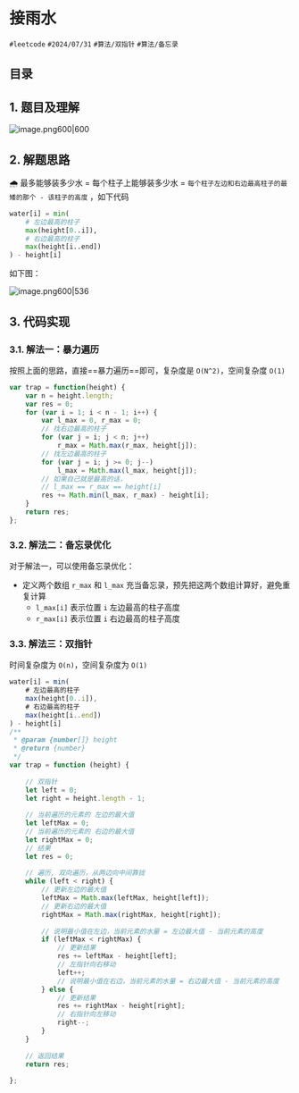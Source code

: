 
# 接雨水


`#leetcode`   `#2024/07/31`  `#算法/双指针` `#算法/备忘录`   


## 目录
<!-- toc -->
 ## 1. 题目及理解 

![image.png600|600](https://832-1310531898.cos.ap-beijing.myqcloud.com/202407310906405.png?imageSlim)

## 2. 解题思路

🌧 最多能够装多少水  =  每个柱子上能够装多少水  = `每个柱子左边和右边最高柱子的最矮的那个 - 该柱子的高度` ，如下代码

```python
water[i] = min(
    # 左边最高的柱子
    max(height[0..i]),  
    # 右边最高的柱子
    max(height[i..end]) 
) - height[i]
```

如下图：

![image.png600|536](https://832-1310531898.cos.ap-beijing.myqcloud.com/202407310915725.png?imageSlim)

## 3. 代码实现

### 3.1. 解法一：暴力遍历

按照上面的思路，直接==暴力遍历==即可，复杂度是 `O(N^2)`，空间复杂度 `O(1)`

```javascript
var trap = function(height) {
    var n = height.length;
    var res = 0;
    for (var i = 1; i < n - 1; i++) {
        var l_max = 0, r_max = 0;
        // 找右边最高的柱子
        for (var j = i; j < n; j++)
            r_max = Math.max(r_max, height[j]);
        // 找左边最高的柱子
        for (var j = i; j >= 0; j--)
            l_max = Math.max(l_max, height[j]);
        // 如果自己就是最高的话，
        // l_max == r_max == height[i]
        res += Math.min(l_max, r_max) - height[i];
    }
    return res;
};
```

### 3.2. 解法二：备忘录优化

对于解法一，可以使用备忘录优化：

- 定义两个数组 `r_max` 和 `l_max` 充当备忘录，预先把这两个数组计算好，避免重复计算
	- `l_max[i]` 表示位置 `i` 左边最高的柱子高度
	- `r_max[i]` 表示位置 `i` 右边最高的柱子高度

### 3.3. 解法三：双指针

时间复杂度为 `O(n)`，空间复杂度为 `O(1)`

```javascript
water[i] = min(
    # 左边最高的柱子
    max(height[0..i]),  
    # 右边最高的柱子
    max(height[i..end]) 
) - height[i]
/**  
 * @param {number[]} height  
 * @return {number}  
 */  
var trap = function (height) {  
  
    // 双指针  
    let left = 0;  
    let right = height.length - 1;  
  
    // 当前遍历的元素的 左边的最大值  
    let leftMax = 0;  
    // 当前遍历的元素的 右边的最大值  
    let rightMax = 0;  
    // 结果  
    let res = 0;  
  
    // 遍历, 双向遍历，从两边向中间靠拢  
    while (left < right) {  
        // 更新左边的最大值  
        leftMax = Math.max(leftMax, height[left]);  
        // 更新右边的最大值  
        rightMax = Math.max(rightMax, height[right]);  
  
        // 说明最小值在左边，当前元素的水量 = 左边最大值 - 当前元素的高度  
        if (leftMax < rightMax) {  
            // 更新结果  
            res += leftMax - height[left];  
            // 左指针向右移动  
            left++;  
            // 说明最小值在右边，当前元素的水量 = 右边最大值 - 当前元素的高度  
        } else {  
            // 更新结果  
            res += rightMax - height[right];  
            // 右指针向左移动  
            right--;  
        }  
    }  
  
    // 返回结果  
    return res;  
  
};
```

